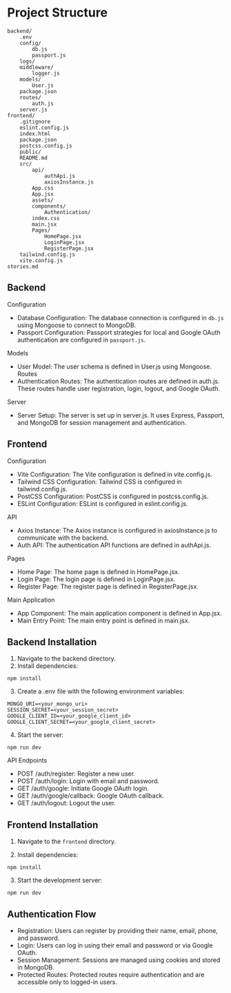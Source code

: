 # Project Structure

```.gitignore
backend/
    .env
    config/
        db.js
        passport.js
    logs/
    middleware/
        logger.js
    models/
        User.js
    package.json
    routes/
        auth.js
    server.js
frontend/
    .gitignore
    eslint.config.js
    index.html
    package.json
    postcss.config.js
    public/
    README.md
    src/
        api/
            authApi.js
            axiosInstance.js
        App.css
        App.jsx
        assets/
        components/
            Authentication/
        index.css
        main.jsx
        Pages/
            HomePage.jsx
            LoginPage.jsx
            RegisterPage.jsx
    tailwind.config.js
    vite.config.js
stories.md
```

## Backend

Configuration
 - Database Configuration: The database connection is configured in ```db.js``` using Mongoose to connect to MongoDB.
- Passport Configuration: Passport strategies for local and Google OAuth authentication are configured in ```passport.js```.

Models
- User Model: The user schema is defined in User.js using Mongoose.
Routes
- Authentication Routes: The authentication routes are defined in auth.js. These routes handle user registration, login, logout, and Google OAuth.

Server
- Server Setup: The server is set up in server.js. It uses Express, Passport, and MongoDB for session management and authentication.

## Frontend

Configuration
- Vite Configuration: The Vite configuration is defined in vite.config.js.
- Tailwind CSS Configuration: Tailwind CSS is configured in tailwind.config.js.
- PostCSS Configuration: PostCSS is configured in postcss.config.js.
- ESLint Configuration: ESLint is configured in eslint.config.js.

API
- Axios Instance: The Axios instance is configured in axiosInstance.js to communicate with the backend.
- Auth API: The authentication API functions are defined in authApi.js.

Pages
- Home Page: The home page is defined in HomePage.jsx.
- Login Page: The login page is defined in LoginPage.jsx.
- Register Page: The register page is defined in RegisterPage.jsx.

Main Application
- App Component: The main application component is defined in App.jsx.
- Main Entry Point: The main entry point is defined in main.jsx.

## Backend Installation

1. Navigate to the backend directory.
2. Install dependencies:
```
npm install
```
3. Create a .env file with the following environment variables:
```
MONGO_URI=<your_mongo_uri>
SESSION_SECRET=<your_session_secret>
GOOGLE_CLIENT_ID=<your_google_client_id>
GOOGLE_CLIENT_SECRET=<your_google_client_secret>
```

4. Start the server:
```
npm run dev
```

API Endpoints
- POST /auth/register: Register a new user.
- POST /auth/login: Login with email and password.
- GET /auth/google: Initiate Google OAuth login.
- GET /auth/google/callback: Google OAuth callback.
- GET /auth/logout: Logout the user.

## Frontend Installation

1. Navigate to the  ```frontend``` directory.

2. Install dependencies:
```
npm install
```
3. Start the development server:
```
npm run dev
```

## Authentication Flow
- Registration: Users can register by providing their name, email, phone, and password.
- Login: Users can log in using their email and password or via Google OAuth.
- Session Management: Sessions are managed using cookies and stored in MongoDB.
- Protected Routes: Protected routes require authentication and are accessible only to logged-in users.
